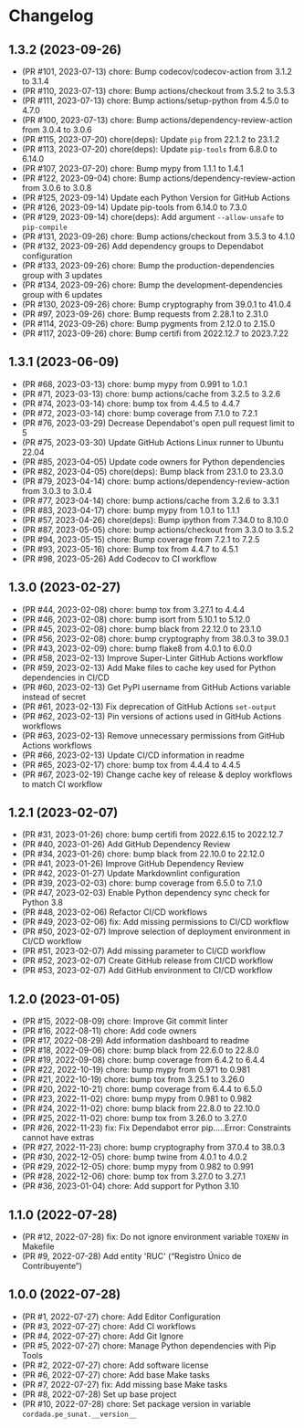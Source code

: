 # Changelog

## 1.3.2 (2023-09-26)

- (PR #101, 2023-07-13) chore: Bump codecov/codecov-action from 3.1.2 to 3.1.4
- (PR #110, 2023-07-13) chore: Bump actions/checkout from 3.5.2 to 3.5.3
- (PR #111, 2023-07-13) chore: Bump actions/setup-python from 4.5.0 to 4.7.0
- (PR #100, 2023-07-13) chore: Bump actions/dependency-review-action from 3.0.4 to 3.0.6
- (PR #115, 2023-07-20) chore(deps): Update `pip` from 22.1.2 to 23.1.2
- (PR #113, 2023-07-20) chore(deps): Update `pip-tools` from 6.8.0 to 6.14.0
- (PR #107, 2023-07-20) chore: Bump mypy from 1.1.1 to 1.4.1
- (PR #122, 2023-09-04) chore: Bump actions/dependency-review-action from 3.0.6 to 3.0.8
- (PR #125, 2023-09-14) Update each Python Version for GitHub Actions
- (PR #126, 2023-09-14) Update pip-tools from 6.14.0 to 7.3.0
- (PR #129, 2023-09-14) chore(deps): Add argument `--allow-unsafe` to `pip-compile`
- (PR #131, 2023-09-26) chore: Bump actions/checkout from 3.5.3 to 4.1.0
- (PR #132, 2023-09-26) Add dependency groups to Dependabot configuration
- (PR #133, 2023-09-26) chore: Bump the production-dependencies group with 3 updates
- (PR #134, 2023-09-26) chore: Bump the development-dependencies group with 6 updates
- (PR #130, 2023-09-26) chore: Bump cryptography from 39.0.1 to 41.0.4
- (PR #97, 2023-09-26) chore: Bump requests from 2.28.1 to 2.31.0
- (PR #114, 2023-09-26) chore: Bump pygments from 2.12.0 to 2.15.0
- (PR #117, 2023-09-26) chore: Bump certifi from 2022.12.7 to 2023.7.22

## 1.3.1 (2023-06-09)

- (PR #68, 2023-03-13) chore: bump mypy from 0.991 to 1.0.1
- (PR #71, 2023-03-13) chore: bump actions/cache from 3.2.5 to 3.2.6
- (PR #74, 2023-03-14) chore: bump tox from 4.4.5 to 4.4.7
- (PR #72, 2023-03-14) chore: bump coverage from 7.1.0 to 7.2.1
- (PR #76, 2023-03-29) Decrease Dependabot's open pull request limit to 5
- (PR #75, 2023-03-30) Update GitHub Actions Linux runner to Ubuntu 22.04
- (PR #85, 2023-04-05) Update code owners for Python dependencies
- (PR #82, 2023-04-05) chore(deps): Bump black from 23.1.0 to 23.3.0
- (PR #79, 2023-04-14) chore: bump actions/dependency-review-action from 3.0.3 to 3.0.4
- (PR #77, 2023-04-14) chore: bump actions/cache from 3.2.6 to 3.3.1
- (PR #83, 2023-04-17) chore: bump mypy from 1.0.1 to 1.1.1
- (PR #57, 2023-04-26) chore(deps): Bump ipython from 7.34.0 to 8.10.0
- (PR #87, 2023-05-05) chore: bump actions/checkout from 3.3.0 to 3.5.2
- (PR #94, 2023-05-15) chore: Bump coverage from 7.2.1 to 7.2.5
- (PR #93, 2023-05-16) chore: Bump tox from 4.4.7 to 4.5.1
- (PR #98, 2023-05-26) Add Codecov to CI workflow


## 1.3.0 (2023-02-27)

- (PR #44, 2023-02-08) chore: bump tox from 3.27.1 to 4.4.4
- (PR #46, 2023-02-08) chore: bump isort from 5.10.1 to 5.12.0
- (PR #45, 2023-02-08) chore: bump black from 22.12.0 to 23.1.0
- (PR #56, 2023-02-08) chore: bump cryptography from 38.0.3 to 39.0.1
- (PR #43, 2023-02-09) chore: bump flake8 from 4.0.1 to 6.0.0
- (PR #58, 2023-02-13) Improve Super-Linter GitHub Actions workflow
- (PR #59, 2023-02-13) Add Make files to cache key used for Python dependencies in CI/CD
- (PR #60, 2023-02-13) Get PyPI username from GitHub Actions variable instead of secret
- (PR #61, 2023-02-13) Fix deprecation of GitHub Actions `set-output`
- (PR #62, 2023-02-13) Pin versions of actions used in GitHub Actions workflows
- (PR #63, 2023-02-13) Remove unnecessary permissions from GitHub Actions workflows
- (PR #66, 2023-02-13) Update CI/CD information in readme
- (PR #65, 2023-02-17) chore: bump tox from 4.4.4 to 4.4.5
- (PR #67, 2023-02-19) Change cache key of release & deploy workflows to match CI workflow


## 1.2.1 (2023-02-07)

- (PR #31, 2023-01-26) chore: bump certifi from 2022.6.15 to 2022.12.7
- (PR #40, 2023-01-26) Add GitHub Dependency Review
- (PR #34, 2023-01-26) chore: bump black from 22.10.0 to 22.12.0
- (PR #41, 2023-01-26) Improve GitHub Dependency Review
- (PR #42, 2023-01-27) Update Markdownlint configuration
- (PR #39, 2023-02-03) chore: bump coverage from 6.5.0 to 7.1.0
- (PR #47, 2023-02-03) Enable Python dependency sync check for Python 3.8
- (PR #48, 2023-02-06) Refactor CI/CD workflows
- (PR #49, 2023-02-06) fix: Add missing permissions to CI/CD workflow
- (PR #50, 2023-02-07) Improve selection of deployment environment in CI/CD workflow
- (PR #51, 2023-02-07) Add missing parameter to CI/CD workflow
- (PR #52, 2023-02-07) Create GitHub release from CI/CD workflow
- (PR #53, 2023-02-07) Add GitHub environment to CI/CD workflow


## 1.2.0 (2023-01-05)

- (PR #15, 2022-08-09) chore: Improve Git commit linter
- (PR #16, 2022-08-11) chore: Add code owners
- (PR #17, 2022-08-29) Add information dashboard to readme
- (PR #18, 2022-09-06) chore: bump black from 22.6.0 to 22.8.0
- (PR #19, 2022-09-08) chore: bump coverage from 6.4.2 to 6.4.4
- (PR #22, 2022-10-19) chore: bump mypy from 0.971 to 0.981
- (PR #21, 2022-10-19) chore: bump tox from 3.25.1 to 3.26.0
- (PR #20, 2022-10-21) chore: bump coverage from 6.4.4 to 6.5.0
- (PR #23, 2022-11-02) chore: bump mypy from 0.981 to 0.982
- (PR #24, 2022-11-02) chore: bump black from 22.8.0 to 22.10.0
- (PR #25, 2022-11-02) chore: bump tox from 3.26.0 to 3.27.0
- (PR #26, 2022-11-23) fix: Fix Dependabot error pip.….Error: Constraints cannot have extras
- (PR #27, 2022-11-23) chore: bump cryptography from 37.0.4 to 38.0.3
- (PR #30, 2022-12-05) chore: bump twine from 4.0.1 to 4.0.2
- (PR #29, 2022-12-05) chore: bump mypy from 0.982 to 0.991
- (PR #28, 2022-12-06) chore: bump tox from 3.27.0 to 3.27.1
- (PR #36, 2023-01-04) chore: Add support for Python 3.10


## 1.1.0 (2022-07-28)

- (PR #12, 2022-07-28) fix: Do not ignore environment variable `TOXENV` in Makefile
- (PR #9, 2022-07-28) Add entity 'RUC' (“Registro Único de Contribuyente”)


## 1.0.0 (2022-07-28)

- (PR #1, 2022-07-27) chore: Add Editor Configuration
- (PR #3, 2022-07-27) chore: Add CI workflows
- (PR #4, 2022-07-27) chore: Add Git Ignore
- (PR #5, 2022-07-27) chore: Manage Python dependencies with Pip Tools
- (PR #2, 2022-07-27) chore: Add software license
- (PR #6, 2022-07-27) chore: Add base Make tasks
- (PR #7, 2022-07-27) fix: Add missing base Make tasks
- (PR #8, 2022-07-28) Set up base project
- (PR #10, 2022-07-28) chore: Set package version in variable `cordada.pe_sunat.__version__`
